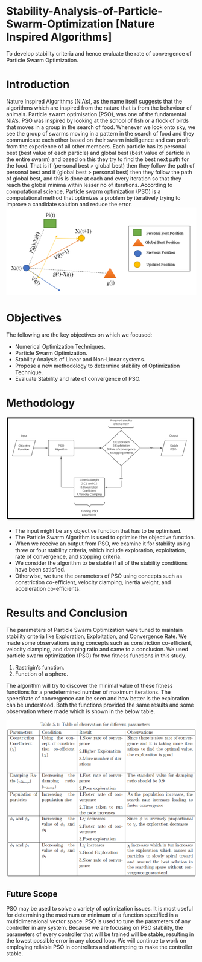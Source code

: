 # Stability-Analysis-of-Particle-Swarm-Optimization [Nature Inspired Algorithms]
To develop stability criteria and hence evaluate the rate of convergence of Particle Swarm Optimization.
# Introduction
Nature Inspired Algorithms (NIA’s), as the name itself suggests that the algorithms which are inspired from the nature that is from the behaviour of animals. Particle swarm optimisation (PSO), was one of the fundamental NIA’s. PSO was inspired by looking at the school of fish or a flock of birds that moves in a group in the search of food. Whenever we look onto sky, we see the group of swarms moving in a pattern in the search of food and they communicate each other based on their swarm intelligence and can profit from the experience of all other members. Each particle has its personal best (best value of each particle) and global best (best value of particle in the entire swarm) and based on this they try to find the best next path for the food. That is if (personal best > global best) then they follow the path of personal best and if (global best > personal best) then they follow the path of global best, and this is done at each and every iteration so that they reach the global minima within lesser no of iterations. According to computational science, Particle swarm optimization (PSO) is a computational method that optimizes a problem by iteratively trying to improve a candidate solution and reduce the error.
![image](/Images/Picture3.png)
# Objectives
The following are the key objectives on which we focused:
- Numerical Optimization Techniques.
- Particle Swarm Optimization. 
- Stability Analysis of Linear and Non-Linear systems.
- Propose a new methodology to determine stability of Optimization Technique.
- Evaluate Stability and rate of convergence of PSO.
# Methodology
![image](/Images/Picture1.png)
- The input might be any objective function that has to be optimised. 
- The Particle Swarm Algorithm is used to optimise the objective function. 
- When we receive an output from PSO, we examine it for stability using three or four stability criteria, which include exploration, exploitation, rate of convergence,     and stopping criteria.
- We consider the algorithm to be stable if all of the stability conditions have been satisfied. 
- Otherwise, we tune the parameters of PSO using concepts such as constriction co-efficient, velocity clamping, inertia weight, and acceleration co-efficients.
# Results and Conclusion
The parameters of Particle Swarm Optimization were tuned to maintain stability criteria like Exploration, Exploitation, and Convergence Rate. We made some observations using concepts such as constriction co-efficient, velocity clamping, and damping ratio and came to a conclusion. We used particle swarm optimization (PSO) for two fitness functions in this study.
1. Rastrigin’s function.
2. Function of a sphere.<br />

The algorithm will try to discover the minimal value of these fitness functions for a predetermined number of maximum iterations. The speed/rate of convergence can be seen and how better is the exploration can be understood. Both the functions provided the same results and some observation where made which is shown in the below table.

![image](/Images/Picture2.png)

## Future Scope
PSO may be used to solve a variety of optimization issues. It is most useful for determining the maximum or minimum of a function specified in a multidimensional vector space. PSO is used to tune the parameters of any controller in any system. Because we are focusing on PSO stability, the parameters of every controller that will be trained will be stable, resulting in the lowest possible error in any closed loop. We will continue to work on employing reliable PSO in controllers and attempting to make the controller stable.
